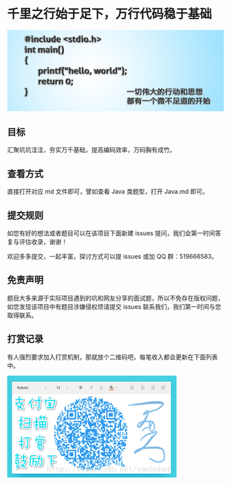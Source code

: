 # 千里之行始于足下，万行代码稳于基础

![image](./.img/image.png)

## 目标

汇聚坑坑洼洼，夯实万千基础，提高编码效率，万码胸有成竹。

## 查看方式

直接打开对应 md 文件即可，譬如查看 Java 类题型，打开 Java.md 即可。

## 提交规则

如您有好的想法或者题目可以在该项目下面新建 issues 提问，我们会第一时间答复与评估收录，谢谢！

欢迎多多提交，一起丰富，探讨方式可以提 issues 或加 QQ 群：519666583。

## 免责声明

题目大多来源于实际项目遇到的坑和网友分享的面试题，所以不免存在版权问题，如您发现该项目中有题目涉嫌侵权烦请提交 issues 联系我们，我们第一时间与您取得联系。

## 打赏记录

有人强烈要求加入打赏机制，那就放个二维码吧，每笔收入都会更新在下面列表中。

![image](./.img/ali-pay.png)